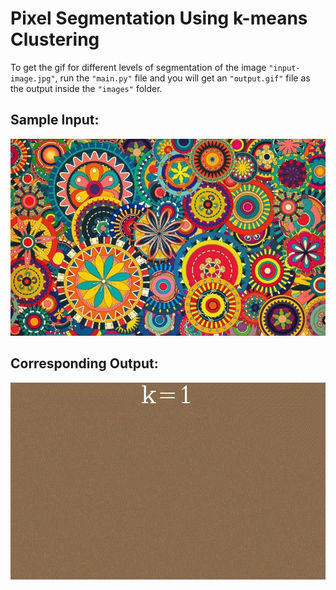 # Pixel Segmentation Using k-means Clustering

To get the gif for different levels of segmentation of the image ``"input-image.jpg"``, run the ``"main.py"`` file and you will get an ``"output.gif"`` file as the output inside the ``"images"`` folder.

## Sample Input:
![input](https://raw.githubusercontent.com/NisargBhavsar25/pixel-segmentation-using-kmeans/main/images/input-image.jpg)

## Corresponding Output:
![output](https://raw.githubusercontent.com/NisargBhavsar25/pixel-segmentation-using-kmeans/main/images/output.gif)
